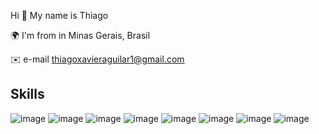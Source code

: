 
Hi 👋 My name is Thiago 

🌍 I'm from in Minas Gerais, Brasil

✉️ e-mail thiagoxavieraguilar1@gmail.com



## Skills
![image](https://img.shields.io/badge/Python-14354C?style=for-the-badge&logo=python&logoColor=white.png)
![image](https://img.shields.io/badge/FastAPI-009688?style=for-the-badge&logo=FastAPI&logoColor=white.png)
![image](https://img.shields.io/badge/Flask-000000?style=for-the-badge&logo=flask&logoColor=white)
![image](https://img.shields.io/badge/Docker-2496ED?style=for-the-badge&logo=docker&logoColor=white)
![image](https://img.shields.io/badge/Amazon_AWS-FF9900?style=for-the-badge&logo=amazonaws&logoColor=white)
![image](https://img.shields.io/badge/PostgreSQL-316192?style=for-the-badge&logo=postgresql&logoColor=white.png)
![image](https://user-images.githubusercontent.com/71942038/197104247-9f0a9d0a-61b0-4989-99e1-f2de1731613c.png)
![image](https://img.shields.io/badge/redis-%23DD0031.svg?&style=for-the-badge&logo=redis&logoColor=white.png)
